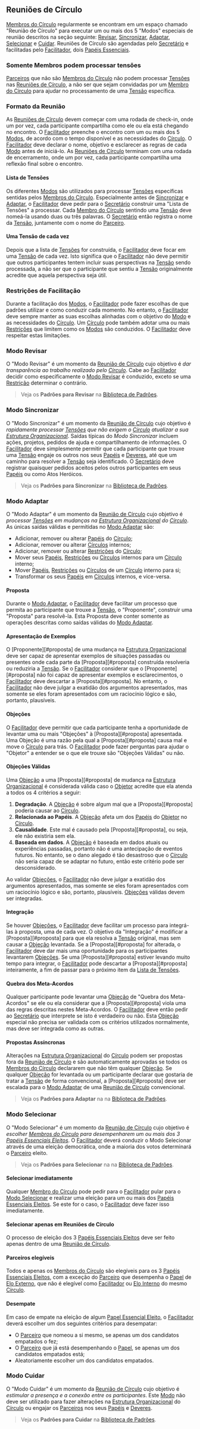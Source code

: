 ## Reuniões de Círculo

[Membros do Círculo][membros-do-circulo] regularmente se encontram em um espaço chamado "Reunião de Círculo" para executar um ou mais dos 5 "Modos" especiais de reunião descritos na seção seguinte: [Revisar][modo-revisar], [Sincronizar][modo-sincronizar], [Adaptar][modo-adaptar], [Selecionar][modo-selecionar] e [Cuidar][modo-cuidar]. Reuniões de Círculo são agendadas pelo [Secretário][secretario] e facilitadas pelo [Facilitador][facilitador], dois [Papéis Essenciais][papeis-essenciais].

### Somente Membros podem processar tensões

[Parceiros][parceiros] que não são [Membros do Círculo][membros-do-circulo] não podem processar [Tensões][tensoes] nas [Reuniões de Círculo][reunioes-de-circulo], a não ser que sejam convidadas por um [Membro do Círculo][membros-do-circulo] para ajudar no processamento de uma [Tensão][tensoes] específica.

### Formato da Reunião

As [Reuniões de Círculo][reunioes-de-circulo] devem começar com uma rodada de check-in, onde um por vez, cada participante compartilha como ele ou ela está chegando no encontro. O [Facilitador][facilitador] preenche o encontro com um ou mais dos 5 [Modos][reunioes-de-circulo], de acordo com o tempo disponível e as necessidades do [Círculo][circulos]. O [Facilitador][facilitador] deve declarar o nome, objetivo e esclarecer as regras de cada [Modo][reunioes-de-circulo] antes de iniciá-lo. As [Reuniões de Círculo][reunioes-de-circulo] terminam com uma rodada de encerramento, onde um por vez, cada participante compartilha uma reflexão final sobre o encontro.

#### Lista de Tensões

Os diferentes [Modos][reunioes-de-circulo] são utilizados para processar [Tensões][tensoes] específicas sentidas pelos [Membros do Círculo][membros-do-circulo]. Especialmente antes de [Sincronizar][modo-sincronizar] e [Adaptar][modo-adaptar], o [Facilitador][facilitador] deve pedir para o [Secretário][secretario] construir uma "Lista de Tensões" a processar. Cada [Membro do Círculo][membros-do-circulo] sentindo uma [Tensão][tensoes] deve nomeá-la usando duas ou três palavras. O [Secretário][secretario] então registra o nome da [Tensão][tensoes], juntamente com o nome do [Parceiro][parceiros].

#### Uma Tensão de cada vez

Depois que a lista de [Tensões][tensoes] for construída, o [Facilitador][facilitador] deve focar em uma [Tensão][tensoes] de cada vez. Isto significa que o [Facilitador][facilitador] não deve permitir que outros participantes tentem incluir suas perspectivas na [Tensão][tensoes] sendo processada, a não ser que o participante que sentiu a [Tensão][tensoes] originalmente acredite que aquela perspectiva seja útil.

### Restrições de Facilitação

Durante a facilitação dos [Modos][reunioes-de-circulo], o [Facilitador][facilitador] pode fazer escolhas de que padrões utilizar e como conduzir cada momento. No entanto, o [Facilitador][facilitador] deve sempre manter as suas escolhas alinhadas com o objetivo do [Modo][reunioes-de-circulo] e as necessidades do [Círculo][circulos]. Um [Círculo][circulos] pode também adotar uma ou mais [Restrições][restricoes] que limitem como os [Modos][reunioes-de-circulo] são conduzidos. O [Facilitador][facilitador] deve respeitar estas limitações.

### Modo Revisar

O "Modo Revisar" é um momento da [Reunião de Círculo][reunioes-de-circulo] cujo objetivo é *dar transparência ao trabalho realizado pelo [Círculo][circulos]*. Cabe ao [Facilitador][facilitador] decidir como especificamente o [Modo Revisar][modo-revisar] é conduzido, exceto se uma [Restrição][restricoes] determinar o contrário.

> Veja os **Padrões para Revisar** na [Biblioteca de Padrões][biblioteca].

### Modo Sincronizar

O "Modo Sincronizar" é um momento da [Reunião de Círculo][reunioes-de-circulo] cujo objetivo é *rapidamente processar [Tensões][tensoes] que não exigem o [Círculo][circulos] atualizar a sua [Estrutura Organizacional][estrutura-organizacional]*. Saídas típicas do _Modo Sincronizar_ incluem ações, projetos, pedidos de ajuda e compartilhamento de informações. O [Facilitador][facilitador] deve simplesmente permitir que cada participante que trouxe uma [Tensão][tensoes] engaje os outros nos seus [Papéis][papeis] e [Deveres][direitos-e-deveres], até que um caminho para resolver a [Tensão][tensoes] seja identificado. O [Secretário][secretario] deve registrar quaisquer pedidos aceitos pelos outros participantes em seus [Papéis][papeis] ou como Atos Heróicos.

> Veja os **Padrões para Sincronizar** na [Biblioteca de Padrões][biblioteca].

### Modo Adaptar

O "Modo Adaptar" é um momento da [Reunião de Círculo][reunioes-de-circulo] cujo objetivo é *processar [Tensões][tensoes] em mudanças na [Estrutura Organizacional][estrutura-organizacional] do [Círculo][circulos]*. As únicas saídas válidas e permitidas no [Modo Adaptar][modo-adaptar] são:

- Adicionar, remover ou alterar [Papéis][papeis] do [Círculo][circulos];
- Adicionar, remover ou alterar [Círculos][circulos] internos;
- Adicionar, remover ou alterar [Restrições][restricoes] do [Círculo][circulos];
- Mover seus [Papéis][papeis], [Restrições][restricoes] ou [Círculos][circulos] internos para um [Círculo][circulos] interno;
- Mover [Papéis][papeis], [Restrições][restricoes] ou [Círculos][circulos] de um [Círculo][circulos] interno para si;
- Transformar os seus [Papéis][papeis] em [Círculos][circulos] internos, e vice-versa.

#### Proposta

Durante o [Modo Adaptar][modo-adaptar], o [Facilitador][facilitador] deve facilitar um processo que permita ao participante que trouxe a [Tensão][tensoes], o "Proponente", construir uma "Proposta" para resolvê-la. Esta Proposta deve conter somente as operações descritas como saídas válidas do [Modo Adaptar][modo-adaptar].

#### Apresentação de Exemplos

O [Proponente][#proposta] de uma mudança na [Estrutura Organizacional][estrutura-organizacional] deve ser capaz de apresentar exemplos de situações passadas ou presentes onde cada parte da [Proposta][#proposta] construída resolveria ou reduziria a [Tensão][tensoes]. Se o [Facilitador][facilitador] considerar que o [Proponente][#proposta] não foi capaz de apresentar exemplos e esclarecimentos, o [Facilitador][facilitador] deve descartar a [Proposta][#proposta]. No entanto, o [Facilitador][facilitador] não deve julgar a exatidão dos argumentos apresentados, mas somente se eles foram apresentados com um raciocínio lógico e são, portanto, plausíveis.

#### Objeções

O [Facilitador][facilitador] deve permitir que cada participante tenha a oportunidade de levantar uma ou mais "Objeções" à [Proposta][#proposta] apresentada. Uma Objeção é uma razão pela qual a [Proposta][#proposta] causa mal e move o [Círculo][circulos] para trás. O [Facilitador][facilitador] pode fazer perguntas para ajudar o "Objetor" a entender se o que ele trouxe são "Objeções Válidas" ou não.

#### Objeções Válidas

Uma [Objeção][objecoes] a uma [Proposta][#proposta] de mudança na [Estrutura Organizacional][estrutura-organizacional] é considerada válida caso o [Objetor][objecoes] acredite que ela atenda a todos os 4 critérios a seguir:

1. **Degradação**. A [Objeção][objecoes] é sobre algum mal que a [Proposta][#proposta] poderia causar ao [Círculo][circulos].
2. **Relacionada ao Papéis**. A [Objeção][objecoes] afeta um dos [Papéis][papeis] do [Objetor][objecoes] no [Círculo][circulos].
3. **Causalidade**. Este mal é causado pela [Proposta][#proposta], ou seja, ele não existiria sem ela.
4. **Baseada em dados**. A [Objeção][objecoes] é baseada em dados atuais ou experiências passadas, portanto não é uma antecipação de eventos futuros. No entanto, se o dano alegado é tão desastroso que o [Círculo][circulos] não seria capaz de se adaptar no futuro, então este critério pode ser desconsiderado.

Ao validar [Objeções][objecoes], o [Facilitador][facilitador] não deve julgar a exatidão dos argumentos apresentados, mas somente se eles foram apresentados com um raciocínio lógico e são, portanto, plausíveis. [Objeções][objecoes] válidas devem ser integradas.

#### Integração

Se houver [Objeções][objecoes], o [Facilitador][facilitador] deve facilitar um processo para integrá-las à proposta, uma de cada vez. O objetivo da "Integração" é modificar a [Proposta][#proposta] para que ela resolva a [Tensão][tensoes] original, mas sem causar a [Objeção][objecoes] levantada. Se a [Proposta][#proposta] for alterada, o [Facilitador][facilitador] deve dar mais uma oportunidade para os participantes levantarem [Objeções][objecoes]. Se uma [Proposta][#proposta] estiver levando muito tempo para integrar, o [Facilitador][facilitador] pode descartar a [Proposta][#proposta] inteiramente, a fim de passar para o próximo item da [Lista de Tensões][lista-de-tensoes].

#### Quebra dos Meta-Acordos

Qualquer participante pode levantar uma [Objeção][objecoes] de "Quebra dos Meta-Acordos" se ele ou ela considerar que a [Proposta][#proposta] viola uma das regras descritas nestes Meta-Acordos. O [Facilitador][facilitador] deve então pedir ao [Secretário][secretario] que interprete se isto é verdadeiro ou não. Esta [Objeção][objecoes] especial não precisa ser validada com os critérios utilizados normalmente, mas deve ser integrada como as outras.

#### Propostas Assíncronas

Alterações na [Estrutura Organizacional][estrutura-organizacional] do [Círculo][circulos] podem ser propostas fora da [Reunião de Círculo][reunioes-de-circulo] e são automaticamente aprovadas se todos os [Membros do Círculo][membros-do-circulo] declararem que não têm qualquer [Objeção][objecoes]. Se qualquer [Objeção][objecoes] for levantada ou um participante declarar que gostaria de tratar a [Tensão][tensoes] de forma convencional, a [Proposta][#proposta] deve ser escalada para o [Modo Adaptar][modo-adaptar] de uma [Reunião de Círculo][reunioes-de-circulo] convencional.

> Veja os **Padrões para Adaptar** na na [Biblioteca de Padrões][biblioteca].

### Modo Selecionar

O "Modo Selecionar" é um momento da [Reunião de Círculo][reunioes-de-circulo] cujo objetivo é *escolher [Membros do Círculo][membros-do-circulo] para desempenharem um ou mais dos 3 [Papéis Essenciais Eleitos][papeis-essenciais-eleitos]*. O [Facilitador][facilitador] deverá conduzir o Modo Selecionar através de uma eleição democrática, onde a maioria dos votos determinará o [Parceiro][parceiros] eleito.

> Veja os **Padrões para Selecionar** na na [Biblioteca de Padrões][biblioteca].

#### Selecionar imediatamente

Qualquer [Membro do Círculo][membros-do-circulo] pode pedir para o [Facilitador][facilitador] pular para o [Modo Selecionar][modo-selecionar] e realizar uma eleição para um ou mais dos [Papéis Essenciais Eleitos][papeis-essenciais-eleitos]. Se este for o caso, o [Facilitador][facilitador] deve fazer isso imediatamente.

#### Selecionar apenas em Reuniões de Círculo

O processo de eleição dos 3 [Papéis Essenciais Eleitos][papeis-essenciais-eleitos] deve ser feito apenas dentro de uma [Reunião de Círculo][reunioes-de-circulo].

#### Parceiros elegíveis

Todos e apenas os [Membros do Círculo][membros-do-circulo] são elegíveis para os 3 [Papéis Essenciais Eleitos][papeis-essenciais-eleitos], com a exceção do [Parceiro][parceiros] que desempenha o [Papel][papeis] de [Elo Externo][elo-externo], que não é elegível como [Facilitador][facilitador] ou [Elo Interno][elo-interno] do mesmo [Círculo][circulos].

#### Desempate

Em caso de empate na eleição de algum [Papel Essencial Eleito][papeis-essenciais-eleitos], o [Facilitador][facilitador] deverá escolher um dos seguintes critérios para desempatar:

- O [Parceiro][parceiros] que nomeou a si mesmo, se apenas um dos candidatos empatados o fez;
- O [Parceiro][parceiros] que já está desempenhando o [Papel][papeis], se apenas um dos candidatos empatados está;
- Aleatoriamente escolher um dos candidatos empatados.

### Modo Cuidar

O "Modo Cuidar" é um momento da [Reunião de Círculo][reunioes-de-circulo] cujo objetivo é *estimular a presença e a conexão entre os participantes*. Este [Modo][reunioes-de-circulo] não deve ser utilizado para fazer alterações na [Estrutura Organizacional][modo-cuidar] do [Círculo][circulos] ou engajar os [Parceiros][parceiros] nos seus [Papéis][papeis] e [Deveres][direitos-e-deveres].

> Veja os **Padrões para Cuidar** na [Biblioteca de Padrões][biblioteca].

[biblioteca]: [../biblioteca/README.md]

[reunioes-de-circulo]: [#reunioes-de-circulo]
[objecoes]: [#objecoes]
[proposta]: [#proposta]
[lista-de-tensoes]: [#lista-de-tensoes]
[modo-revisar]: [#modo-revisar]
[modo-sincronizar]: [#modo-sincronizar]
[modo-adaptar]: [#modo-adaptar]
[modo-selecionar]: [#modo-selecionar]
[modo-cuidar]: [#modo-cuidar]

[direitos-e-deveres]: [direitos-e-deveres.md]

[estrutura-organizacional]: [estrutura-organizacional.md]
[papeis]: [estrutura-organizacional.md#papeis]
[circulos]: [estrutura-organizacional.md#circulos]
[restricoes]: [estrutura-organizacional.md#restricoes]
[membros-do-circulo]: [estrutura-organizacional.md#membros-do-circulo]

[papeis-essenciais]: [#papeis-essenciais.md]
[papeis-essenciais-eleitos]: [papeis-essenciais.md#papeis-essenciais-eleitos]
[facilitador]: [papeis-essenciais.md#facilitador]
[secretario]: [papeis-essenciais.md#secretario]
[elo-externo]: [papeis-essenciais.md#elo-externo]
[elo-interno]: [papeis-essenciais.md#elo-interno]

[tensoes]: [organizacao.md#tensoes]
[parceiros]: [organizacao.md#parceiros]
